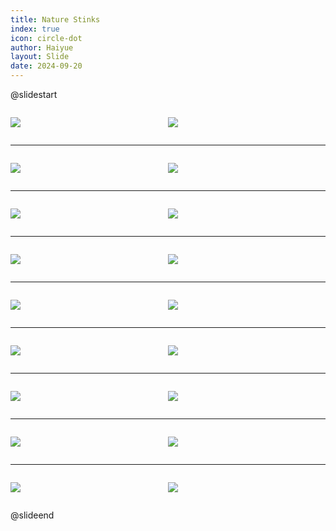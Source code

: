 ```yaml
---
title: Nature Stinks
index: true
icon: circle-dot
author: Haiyue
layout: Slide
date: 2024-09-20
---
```

 
@slidestart

<div style="display:flex">
<div style="flex:1">

![](/data/english/reading/Level-K/Nature%20Stinks/001.png)
</div>
<div style="flex:1">

![](/data/english/reading/Level-K/Nature%20Stinks/002.png)
</div>
</div>

---

<div style="display:flex">
<div style="flex:1">

![](/data/english/reading/Level-K/Nature%20Stinks/003.png)
</div>
<div style="flex:1">

![](/data/english/reading/Level-K/Nature%20Stinks/004.png)
</div>
</div>

---

<div style="display:flex">
<div style="flex:1">

![](/data/english/reading/Level-K/Nature%20Stinks/005.png)
</div>
<div style="flex:1">

![](/data/english/reading/Level-K/Nature%20Stinks/006.png)
</div>
</div>

---

<div style="display:flex">
<div style="flex:1">

![](/data/english/reading/Level-K/Nature%20Stinks/007.png)
</div>
<div style="flex:1">

![](/data/english/reading/Level-K/Nature%20Stinks/008.png)
</div>
</div>

---

<div style="display:flex">
<div style="flex:1">

![](/data/english/reading/Level-K/Nature%20Stinks/009.png)
</div>
<div style="flex:1">

![](/data/english/reading/Level-K/Nature%20Stinks/010.png)
</div>
</div>

---

<div style="display:flex">
<div style="flex:1">

![](/data/english/reading/Level-K/Nature%20Stinks/011.png)
</div>
<div style="flex:1">

![](/data/english/reading/Level-K/Nature%20Stinks/012.png)
</div>
</div>

---

<div style="display:flex">
<div style="flex:1">

![](/data/english/reading/Level-K/Nature%20Stinks/013.png)
</div>
<div style="flex:1">

![](/data/english/reading/Level-K/Nature%20Stinks/014.png)
</div>
</div>

---

<div style="display:flex">
<div style="flex:1">

![](/data/english/reading/Level-K/Nature%20Stinks/015.png)
</div>
<div style="flex:1">

![](/data/english/reading/Level-K/Nature%20Stinks/016.png)
</div>
</div>

---

<div style="display:flex">
<div style="flex:1">

![](/data/english/reading/Level-K/Nature%20Stinks/017.png)
</div>
<div style="flex:1">

![](/data/english/reading/Level-K/Nature%20Stinks/018.png)
</div>
</div>

@slideend